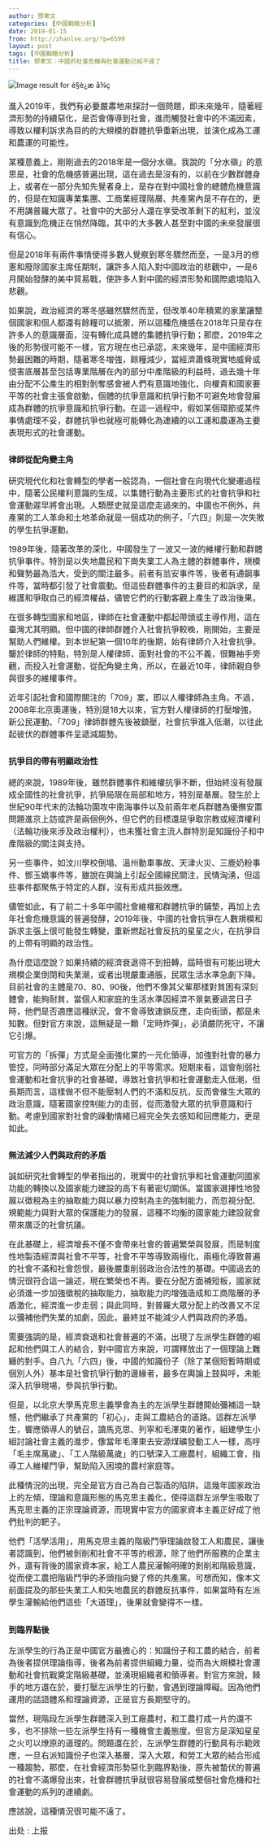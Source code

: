 ```yaml
---
author: 鄧聿文
categories: [中國戰略分析]
date: 2019-01-15
from: http://zhanlve.org/?p=6599
layout: post
tags: [中國戰略分析]
title: 鄧聿文：中國的社會危機與社會運動已經不遠了
---
```


<div id="entry">
<div class="at-above-post addthis_tool" data-url="http://zhanlve.org/?p=6599">
</div>
<p>
<img alt="Image result for é§è¿æ å¾ç" class="aligncenter" src="https://pbs.twimg.com/profile_images/869546949526999042/2qOC2P3W_400x400.jpg"/>
</p>
<p>
</p>
<p>
<span style="font-size: 12pt;">
   進入2019年，我們有必要嚴肅地來探討一個問題，即未來幾年，隨著經濟形勢的持續惡化，是否會傳導到社會，進而觸發社會中的不滿因素，導致以權利訴求為目的的大規模的群體抗爭重新出現，並演化成為工運和農運的可能性。
  </span>
</p>
<p>
</p>
<p>
<span style="font-size: 12pt;">
   某種意義上，剛剛過去的2018年是一個分水嶺。我說的「分水嶺」的意思是，社會的危機感普遍出現，這在過去是沒有的，以前在少數群體身上，或者在一部分先知先覺者身上，是存在對中國社會的總體危機意識的，但是在知識專業集團、工商業經理階層、共產黨內是不存在的，更不用講普羅大眾了。社會中的大部分人還在享受改革剩下的紅利，並沒有意識到危機正在悄然降臨，其中的大多數人甚至對中國的未來發展很有信心。
  </span>
</p>
<p>
</p>
<p>
<span style="font-size: 12pt;">
   但是2018年有兩件事情使得多數人覺察到寒冬驟然而至，一是3月的修憲和廢除國家主席任期制，讓許多人陷入對中國政治的悲觀中，一是6月開始發酵的美中貿易戰，使許多人對中國的經濟形勢和國際處境陷入悲觀。
  </span>
</p>
<p>
</p>
<p>
<span style="font-size: 12pt;">
   如果說，政治經濟的寒冬感雖然驟然而至，但改革40年積累的家業讓整個國家和個人都還有餘糧可以抵禦，所以這種危機感在2018年只是存在許多人的意識層面，沒有轉化成具體的集體抗爭行動；那麼，2019年之後的形勢很可能不一樣，官方現在也已承認，未來幾年，是中國經濟形勢最困難的時期，隨著寒冬增強，餘糧減少，當經濟蕭條現實地威脅或侵害底層甚至包括專業階層在內的部分中產階級的利益時，過去幾十年由分配不公產生的相對剝奪感會被人們有意識地強化，向權貴和國家要平等的社會主張會啟動，個體的抗爭意識和抗爭行動不可避免地會發展成為群體的抗爭意識和抗爭行動。在這一過程中，假如某個環節或某件事情處理不妥，群體抗爭也就極可能轉化為連續的以工運和農運為主要表現形式的社會運動。
  </span>
</p>
<p>
</p>
<h2>
<span style="font-size: 12pt;">
<strong>
    律師從配角變主角
   </strong>
</span>
</h2>
<p>
</p>
<p>
<span style="font-size: 12pt;">
   研究現代化和社會轉型的學者一般認為，一個社會在向現代化變遷過程中，隨著公民權利意識的生成，以集體行動為主要形式的社會抗爭和社會運動遲早將會出現。人類歷史就是這麼走過來的。中國也不例外，共產黨的工人革命和土地革命就是一個成功的例子，「六四」則是一次失敗的學生抗爭運動。
  </span>
</p>
<p>
</p>
<p>
<span style="font-size: 12pt;">
   1989年後，隨著改革的深化，中國發生了一波又一波的維權行動和群體抗爭事件。特別是以失地農民和下崗失業工人為主體的群體事件，規模和聲勢最為浩大，受到的關注最多。前者有翁安事件等，後者有通鋼事件等，當時都引發了社會震動。但這些群體事件的主要目的和訴求，是維護和爭取自己的經濟權益，儘管它們的行動客觀上產生了政治後果。
  </span>
</p>
<p>
</p>
<p>
<span style="font-size: 12pt;">
   在很多轉型國家和地區，律師在社會運動中都起帶頭或主導作用，這在臺灣尤其明顯。但中國的律師群體介入社會抗爭較晚，剛開始，主要是幫助人們維權。到本世紀第一個10年的後期，始有律師介入社會抗爭。鑒於律師的特點，特別是人權律師，面對社會的不公不義，很難袖手旁觀，而投入社會運動，從配角變主角，所以，在最近10年，律師親自參與很多的維權事件。
  </span>
</p>
<p>
</p>
<p>
<span style="font-size: 12pt;">
   近年引起社會和國際關注的「709」案，即以人權律師為主角。不過，2008年北京奧運後，特別是18大以來，官方對人權律師的打壓增強，新公民運動、「709」律師群體先後被鎮壓，社會抗爭進入低潮，以往此起彼伏的群體事件呈遞減趨勢。
  </span>
</p>
<p>
</p>
<h2>
<span style="font-size: 12pt;">
<strong>
    抗爭目的帶有明顯政治性
   </strong>
</span>
</h2>
<p>
</p>
<p>
<span style="font-size: 12pt;">
   總的來說，1989年後，雖然群體事件和維權抗爭不斷，但始終沒有發展成全國性的社會抗爭，抗爭局限在局部和地方，特別是基層。發生於上世紀90年代末的法輪功圍攻中南海事件以及前兩年老兵群體為優撫安置問題進京上訪或許是兩個例外，但它們的目標還是爭取宗教或經濟權利（法輪功後來涉及政治權利），也未獲社會主流人群特別是知識份子和中產階級的關注與支持。
  </span>
</p>
<p>
</p>
<p>
<span style="font-size: 12pt;">
   另一些事件，如汶川學校倒塌、溫州動車事故、天津火災、三鹿奶粉事件、鄧玉嬌事件等，雖說在輿論上引起全國線民關注，民情洶湧，但這些事件都聚焦于特定的人群，沒有形成共振效應。
  </span>
</p>
<p>
</p>
<p>
<span style="font-size: 12pt;">
   儘管如此，有了前二十多年中國社會維權和群體抗爭的鋪墊，再加上去年社會危機意識的普遍發酵，2019年後，中國的社會抗爭在人數規模和訴求主張上很可能發生轉變，重新燃起社會反抗的星星之火，在抗爭目的上帶有明顯的政治性。
  </span>
</p>
<p>
</p>
<p>
<span style="font-size: 12pt;">
   為什麼這麼說？如果持續的經濟衰退得不到扭轉，屆時很有可能出現大規模企業倒閉和失業潮，或者出現嚴重通脹，民眾生活水準急劇下降。目前社會的主體是70、80、90後，他們不像其父輩那樣對貧困有深刻體會，能夠耐貧，當個人和家庭的生活水準因經濟不景氣要過苦日子時，他們是否適應這種狀況，會不會導致連鎖反應，走向街頭，都是未知數。但對官方來說，這無疑是一顆「定時炸彈」，必須嚴防死守，不讓它引爆。
  </span>
</p>
<p>
</p>
<p>
<span style="font-size: 12pt;">
   可官方的「拆彈」方式是全面強化黨的一元化領導，加強對社會的暴力管控，同時部分滿足大眾在分配上的平等需求。短期來看，這會削弱社會運動和社會抗爭的社會基礎，導致社會抗爭和社會運動走入低潮，但長期而言，這樣做不但不能壓制人們的不滿和反抗，反而會催生大眾的政治意識，隨著國家控制能力的走弱，從而激發大眾的抗爭意識和行動。考慮到國家對社會的躁動情緒已經完全失去感知和回應能力，更是如此。
  </span>
</p>
<p>
</p>
<h2>
<span style="font-size: 12pt;">
<strong>
    無法減少人們與政府的矛盾
   </strong>
</span>
</h2>
<p>
</p>
<p>
<span style="font-size: 12pt;">
   誠如研究社會轉型的學者指出的，現實中的社會抗爭和社會運動同國家功能的轉換以及國家能力建設的高下有著密切關係。當國家選擇性地發展以徵稅為主的抽取能力與以暴力控制為主的強制能力，而忽視分配、規範能力與對大眾的保護能力的發展，這種不均衡的國家能力建設就會帶來廣泛的社會抗議。
  </span>
</p>
<p>
</p>
<p>
<span style="font-size: 12pt;">
   在此基礎上，經濟增長不僅不會帶來社會的普遍繁榮與發展，而是制度性地製造經濟與社會不平等，社會不平等導致兩極化，兩極化導致普遍的社會不滿和社會怨恨，最後嚴重削弱政治合法性的基礎。中國過去的情況很符合這一論述，現在繁榮也不再。要在分配方面補短板，國家就必須進一步加強徵稅的抽取能力，抽取能力的增強造成和工商階層的矛盾激化，經濟進一步走弱；與此同時，對普羅大眾分配上的改善又不足以彌補他們失業的加劇，因此，最終並不能減少人們與政府的矛盾。
  </span>
</p>
<p>
</p>
<p>
<span style="font-size: 12pt;">
   需要強調的是，經濟衰退和社會普遍的不滿，出現了左派學生群體的崛起和他們與工人的結合，對中國官方來說，可謂釋放出了一個理論上難纏的對手。自八九「六四」後，中國的知識份子（除了某個短暫時期或個別人外）基本是社會抗爭行動的邊緣者，最多在輿論上鼓與呼，未能深入抗爭現場，參與抗爭行動。
  </span>
</p>
<p>
</p>
<p>
<span style="font-size: 12pt;">
   但是，以北京大學馬克思主義學會為主的左派學生群體開始彌補這一缺憾，他們繼承了共產黨的「初心」，走與工農結合的道路。這群左派學生，響應領導人的號召，讀馬克思、列寧和毛澤東的著作，組建學生小組討論社會主義的進步，像當年毛澤東去安源煤礦發動工人一樣，高呼「毛主席萬歲」、「工人階級萬歲」的口號深入工廠農村，組織工會，指導工人維權鬥爭，幫助陷入困境的農村家庭等。
  </span>
</p>
<p>
</p>
<p>
<span style="font-size: 12pt;">
   此種情況的出現，完全是官方自己為自己製造的陷阱。這幾年國家政治上的左傾，理論和意識形態的馬克思主義化，使得這群左派學生吸取了馬克思主義的正宗理論資源，而現實中官方的國家資本主義正好成了他們批判的靶子。
  </span>
</p>
<p>
</p>
<p>
<span style="font-size: 12pt;">
   他們「活學活用」，用馬克思主義的階級鬥爭理論啟發工人和農民，讓後者認識到，他們被剝削和社會不平等的根源，除了他們所服務的企業主外，還有背後的國家資本家，給工人農民灌輸明確的剝削和階級意識，從而使工農把階級鬥爭的矛頭指向變了修的共產黨。可想而知，像本文前面提及的那些失業工人和失地農民的群體反抗事件，如果當時有左派學生灌輸給他們這些「大道理」，後果就會變得不一樣。
  </span>
</p>
<p>
</p>
<h2>
<span style="font-size: 12pt;">
<strong>
    到臨界點後
   </strong>
</span>
</h2>
<p>
</p>
<p>
<span style="font-size: 12pt;">
   左派學生的行為正是中國官方最擔心的：知識份子和工農的結合，前者為後者提供理論指導，後者為前者提供組織力量，從而為大規模社會運動和社會抗戰奠定階級基礎，並湧現組織者和領導者。對官方來說，棘手的地方還在於，要打壓左派學生的行動，會遇到理論障礙。因為他們運用的話語體系和理論資源，正是官方長期堅守的。
  </span>
</p>
<p>
</p>
<p>
<span style="font-size: 12pt;">
   當然，現階段左派學生群體深入到工廠農村，和工農打成一片的還不多，也不排除一些左派學生持有一種機會主義態度。但官方是深知星星之火可以燎原的道理的。問題還在於，左派學生群體的行動具有示範效應，一旦右派知識份子也深入基層，深入大眾，和勞工大眾的結合形成一種趨勢，那麼，在社會經濟形勢惡化到臨界點後，原先被蟄伏的普遍的社會不滿爆發出來，社會群體抗爭就很容易發展成整個社會危機和社會運動的系列的連續劇。
  </span>
</p>
<p>
</p>
<p>
<span style="font-size: 12pt;">
   應該說，這種情況很可能不遠了。
  </span>
</p>
<p>
</p>
<p>
<span style="font-size: 12pt;">
   出处 : 上报
  </span>
</p>
<p>
</p>
<!-- AddThis Advanced Settings above via filter on the_content -->
<!-- AddThis Advanced Settings below via filter on the_content -->
<!-- AddThis Advanced Settings generic via filter on the_content -->
<!-- AddThis Share Buttons above via filter on the_content -->
<!-- AddThis Share Buttons below via filter on the_content -->
<div class="at-below-post addthis_tool" data-url="http://zhanlve.org/?p=6599">
</div>
<!-- AddThis Share Buttons generic via filter on the_content -->
</div>
